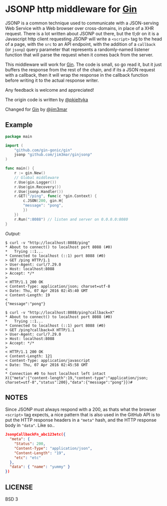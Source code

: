 # JSONP http middleware for [Gin](https://github.com/gin-gonic/gin)

JSONP is a common technique used to communicate with a JSON-serving Web Service with a
Web browser over cross-domains, in place of a XHR request. There is a lot written about
JSONP out there, but the tl;dr on it is a Javascript http client requesting JSONP
will write a `<script>` tag to the head of a page, with the `src` to an API endpoint,
with the addition of a `callback` (or `jsonp`) query parameter that represents a
randomly-named listener function that will parse the request when it comes back from
the server.

This middleware will work for [Gin](https://github.com/gin-gonic/gin). The code
is small, so go read it, but it just buffers the response from the rest of the chain,
and if its a JSON request with a callback, then it will wrap the response in the callback
function before writing it to the actual response writer.

Any feedback is welcome and appreciated!

The origin code is written by [@pkieltyka](https://github.com/pkieltyka)

Changed for [Gin](https://github.com/gin-gonic/gin) by [@jim3mar](https://github.com/jim3mar)

## Example

```go
package main

import (
	"github.com/gin-gonic/gin"
	jsonp "github.com/jim3mar/ginjsonp"
)

func main() {
	r := gin.New()
	// Global middleware
	r.Use(gin.Logger())
	r.Use(gin.Recovery())
	r.Use(jsonp.Handler())
	r.GET("/ping", func(c *gin.Context) {
		c.JSON(200, gin.H{
		"message": "pong",
		})
	})
	r.Run(":8088") // listen and server on 0.0.0.0:8080
}
```

*Output:*

```
$ curl -v "http://localhost:8088/ping"
* About to connect() to localhost port 8088 (#0)
*   Trying ::1...
* Connected to localhost (::1) port 8088 (#0)
> GET /ping HTTP/1.1
> User-Agent: curl/7.29.0
> Host: localhost:8088
> Accept: */*
> 
< HTTP/1.1 200 OK
< Content-Type: application/json; charset=utf-8
< Date: Thu, 07 Apr 2016 02:45:40 GMT
< Content-Length: 19
< 
{"message":"pong"}

$ curl -v "http://localhost:8088/ping?callback=X"
* About to connect() to localhost port 8088 (#0)
*   Trying ::1...
* Connected to localhost (::1) port 8088 (#0)
> GET /ping?callback=X HTTP/1.1
> User-Agent: curl/7.29.0
> Host: localhost:8088
> Accept: */*
> 
< HTTP/1.1 200 OK
< Content-Length: 121
< Content-Type: application/javascript
< Date: Thu, 07 Apr 2016 02:45:58 GMT
< 
* Connection #0 to host localhost left intact
X({"meta":{"content-length":19,"content-type":"application/json; charset=utf-8","status":200},"data":{"message":"pong"}})#
```

## NOTES

Since JSONP must always respond with a 200, as thats what the browser `<script>`
tag expects, a nice pattern that is also used in the GitHub API is to put the HTTP
response headers in a `"meta"` hash, and the HTTP response body in `"data"`. Like so..

```json
JsonpCallbackFn_abc123etc({
  "meta": {
    "Status": 200,
    "Content-Type": "application/json",
    "Content-Length": "19",
    "etc": "etc"
  },
  "data": { "name": "yummy" }
})
```

## LICENSE

BSD 3
